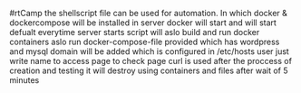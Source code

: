 #rtCamp
the shellscript file can be used for automation.
In which
docker & dockercompose will be installed in server
docker will start and will start defualt everytime server starts
script will aslo build and run docker containers
aslo run docker-compose-file provided which has wordpress and mysql
domain will be added which is configured in /etc/hosts
user just write name to access page
to check page curl is used
after the proccess of creation and testing it will destroy using containers and files after wait of 5 minutes
